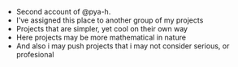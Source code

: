 - Second account of @pya-h.
- I've assigned this place to another group of my projects
- Projects that are simpler, yet cool on their own way
- Here projects may be more mathematical in nature
- And also i may push projects that i may not consider serious, or profesional
